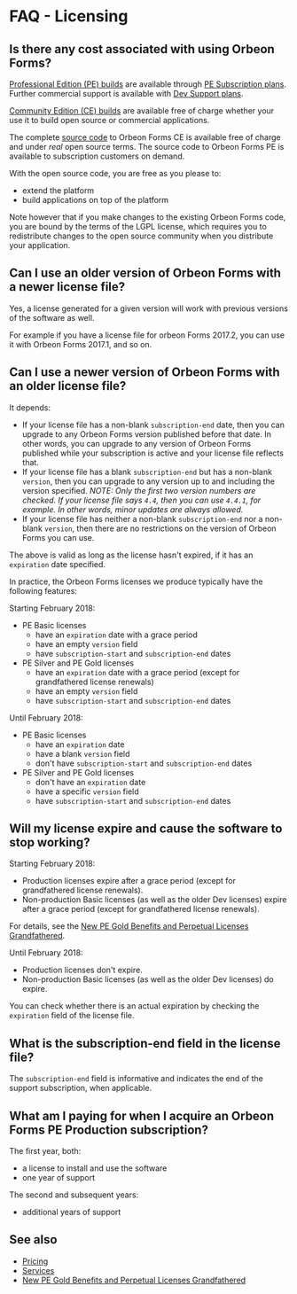 # FAQ - Licensing

## Is there any cost associated with using Orbeon Forms?

[Professional Edition (PE) builds](https://www.orbeon.com/download) are available through [PE Subscription plans](https://www.orbeon.com/pricing). Further commercial support is available with [Dev Support plans](https://www.orbeon.com/services).

[Community Edition (CE) builds](https://www.orbeon.com/download) are available free of charge whether your use it to build open source or commercial applications.

The complete [source code](http://github.com/orbeon/orbeon-forms/) to Orbeon Forms CE is available free of charge and under *real* open source terms. The source code to Orbeon Forms PE is available to subscription customers on demand.

With the open source code, you are free as you please to:

- extend the platform
- build applications on top of the platform

Note however that if you make changes to the existing Orbeon Forms code, you are bound by the terms of the LGPL license, which requires you to redistribute changes to the open source community when you distribute your application.

## Can I use an older version of Orbeon Forms with a newer license file?

Yes, a license generated for a given version will work with previous versions of the software as well.

For example if you have a license file for orbeon Forms 2017.2, you can use it with Orbeon Forms 2017.1, and so on.

## Can I use a newer version of Orbeon Forms with an older license file?

It depends:

- If your license file has a non-blank `subscription-end` date, then you can upgrade to any Orbeon Forms version published before that date. In other words, you can upgrade to any version of Orbeon Forms published while your subscription is active and your license file reflects that.
- If your license file has a blank `subscription-end` but has a non-blank `version`, then you can upgrade to any version up to and including the version specified. *NOTE: Only the first two version numbers are checked. If your license file says `4.4`, then you can use `4.4.1`, for example. In other words, minor updates are always allowed.*
- If your license file has neither a non-blank `subscription-end` nor a non-blank `version`, then there are no restrictions on the version of Orbeon Forms you can use.

The above is valid as long as the license hasn't expired, if it has an `expiration` date specified.

In practice, the Orbeon Forms licenses we produce typically have the following features:

Starting February 2018:

- PE Basic licenses
    - have an `expiration` date with a grace period
    - have an empty `version` field
    - have `subscription-start` and `subscription-end` dates
- PE Silver and PE Gold licenses
    - have an `expiration` date with a grace period (except for grandfathered license renewals)
    - have an empty `version` field
    - have `subscription-start` and `subscription-end` dates
    
Until February 2018:

- PE Basic licenses
    - have an `expiration` date
    - have a blank `version` field
    - don't have `subscription-start` and `subscription-end` dates
- PE Silver and PE Gold licenses
    - don't have an `expiration` date
    - have a specific `version` field
    - have `subscription-start` and `subscription-end` dates

## Will my license expire and cause the software to stop working?

Starting February 2018:

- Production licenses expire after a grace period (except for grandfathered license renewals).
- Non-production Basic licenses (as well as the older Dev licenses) expire after a grace period (except for grandfathered license renewals).

For details, see the [New PE Gold Benefits and Perpetual Licenses Grandfathered](https://blog.orbeon.com/2018/02/pe-gold-benefits-perpetual-licenses-grandfathered.html).

Until February 2018:

- Production licenses don't expire.
- Non-production Basic licenses (as well as the older Dev licenses) do expire.

You can check whether there is an actual expiration by checking the `expiration` field of the license file.

## What is the subscription-end field in the license file?

The `subscription-end` field is informative and indicates the end of the support subscription, when applicable.

## What am I paying for when I acquire an Orbeon Forms PE Production subscription?

The first year, both:

- a license to install and use the software
- one year of support

The second and subsequent years:

- additional years of support

## See also

- [Pricing](https://www.orbeon.com/pricing)
- [Services](https://www.orbeon.com/services)
- [New PE Gold Benefits and Perpetual Licenses Grandfathered](https://blog.orbeon.com/2018/02/pe-gold-benefits-perpetual-licenses-grandfathered.html)